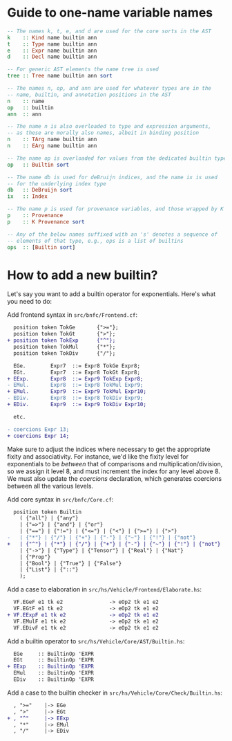 # Guide to one-name variable names

```haskell
-- The names k, t, e, and d are used for the core sorts in the AST
k    :: Kind name builtin ann
t    :: Type name builtin ann
e    :: Expr name builtin ann
d    :: Decl name builtin ann

-- For generic AST elements the name tree is used
tree :: Tree name builtin ann sort

-- The names n, op, and ann are used for whatever types are in the
-- name, builtin, and annotation positions in the AST
n    :: name
op   :: builtin
ann  :: ann

-- The name n is also overloaded to type and expression arguments,
-- as these are morally also names, albeit in binding position
n    :: TArg name builtin ann
n    :: EArg name builtin ann

-- The name op is overloaded for values from the dedicated builtin type
op   :: Builtin sort

-- The name db is used for deBruijn indices, and the name ix is used
-- for the underlying index type
db   :: DeBruijn sort
ix   :: Index

-- The name p is used for provenance variables, and those wrapped by K
p    :: Provenance
p    :: K Provenance sort

-- Any of the below names suffixed with an 's' denotes a sequence of
-- elements of that type, e.g., ops is a list of builtins
ops  :: [Builtin sort]
```


# How to add a new builtin?

Let's say you want to add a builtin operator for exponentials. Here's what you need to do:

Add frontend syntax in `src/bnfc/Frontend.cf`:

```diff
  position token TokGe       {">="};
  position token TokGt       {">"};
+ position token TokExp      {"^"};
  position token TokMul      {"*"};
  position token TokDiv      {"/"};

  EGe.        Expr7  ::= Expr8 TokGe Expr8;
  EGt.        Expr7  ::= Expr8 TokGt Expr8;
+ EExp.       Expr8  ::= Expr9 TokExp Expr8;
- EMul.       Expr8  ::= Expr8 TokMul Expr9;
+ EMul.       Expr9  ::= Expr9 TokMul Expr10;
- EDiv.       Expr8  ::= Expr8 TokDiv Expr9;
+ EDiv.       Expr9  ::= Expr9 TokDiv Expr10;

  etc.

- coercions Expr 13;
+ coercions Expr 14;
```

Make sure to adjust the indices where necessary to get the appropriate fixity and associativity. For instance, we'd like the fixity level for exponentials to be *between* that of comparisons and multiplication/division, so we assign it level 8, and must increment the index for any level above 8. We must also update the *coercions* declaration, which generates coercions between all the various levels.

Add core syntax in `src/bnfc/Core.cf`:

```diff
  position token Builtin
    ( {"all"} | {"any"}
    | {"=>"} | {"and"} | {"or"}
    | {"=="} | {"!="} | {"<="} | {"<"} | {">="} | {">"}
-   | {"*"} | {"/"} | {"+"} | {"-"} | {"~"} | {"!"} | {"not"}
+   | {"^"} | {"*"} | {"/"} | {"+"} | {"-"} | {"~"} | {"!"} | {"not"}
    | {"->"} | {"Type"} | {"Tensor"} | {"Real"} | {"Nat"}
    | {"Prop"}
    | {"Bool"} | {"True"} | {"False"}
    | {"List"} | {"::"}
    );

```

Add a case to elaboration in `src/hs/Vehicle/Frontend/Elaborate.hs`:

```diff
  VF.EGeF e1 tk e2               -> eOp2 tk e1 e2
  VF.EGtF e1 tk e2               -> eOp2 tk e1 e2
+ VF.EExpF e1 tk e2              -> eOp2 tk e1 e2
  VF.EMulF e1 tk e2              -> eOp2 tk e1 e2
  VF.EDivF e1 tk e2              -> eOp2 tk e1 e2
```

Add a builtin operator to `src/hs/Vehicle/Core/AST/Builtin.hs`:

```diff
  EGe     :: BuiltinOp 'EXPR
  EGt     :: BuiltinOp 'EXPR
+ EExp    :: BuiltinOp 'EXPR
  EMul    :: BuiltinOp 'EXPR
  EDiv    :: BuiltinOp 'EXPR
```

Add a case to the builtin checker in `src/hs/Vehicle/Core/Check/Builtin.hs`:

```diff
  , ">="    |-> EGe
  , ">"     |-> EGt
+ , "^"     |-> EExp
  , "*"     |-> EMul
  , "/"     |-> EDiv
```
